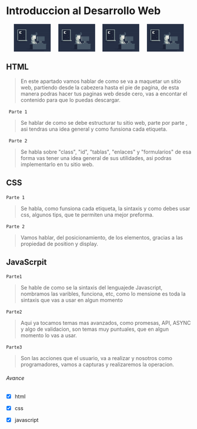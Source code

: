 # Introduccion al Desarrollo Web
<div style="display: flex; justify-content: space-evenly; margin-bottom: 25px;">
    <img src="img/programacion.gif" width=100>
    <img src="img/programacion.gif" width=100>
    <img src="img/programacion.gif" width=100>  
    <img src="img/programacion.gif" width=100>
</div>

## HTML

>  En este apartado vamos hablar de como se va a maquetar un sitio web, partiendo desde la cabezera hasta el pie de pagina, de esta manera podras hacer tus paginas web desde cero, vas a encontar el contenido para que lo puedas descargar.

` Parte 1`

> Se  hablar de como se debe estructurar tu sitio web, parte por parte , asi tendras una idea general y como funsiona cada etiqueta.

` Parte 2`

> Se habla sobre "class", "id", "tablas", "enlaces" y "formularios" de esa forma vas tener una idea general de sus utilidades, asi podras implementarlo en tu sitio web.

## CSS

`Parte 1`

> Se habla, como funsiona cada etiqueta, la sintaxis y como debes usar css, algunos tips, que te permiten una mejor preforma.

`Parte 2`

> Vamos hablar, del posicionamiento, de los elementos, gracias a las propiedad de position y display.
## JavaScrpit

`Parte1`

> Se hable de como se la sintaxis del lenguajede Javascript, nombramos las varibles, funciona, etc, como lo mensione es toda la sintaxis que vas a usar en algun momento

`Parte2`

>Aqui ya tocamos temas mas avanzados, como promesas, API, ASYNC y algo de validacion, son temas muy puntuales, que en algun momento lo vas a usar. 

`Parte3`

> Son las acciones que el usuario, va a realizar y nosotros como programadores, vamos a capturas y realizaremos la operacion.


######  Avance

* [x] html
* [x] css
* [x] javascript


